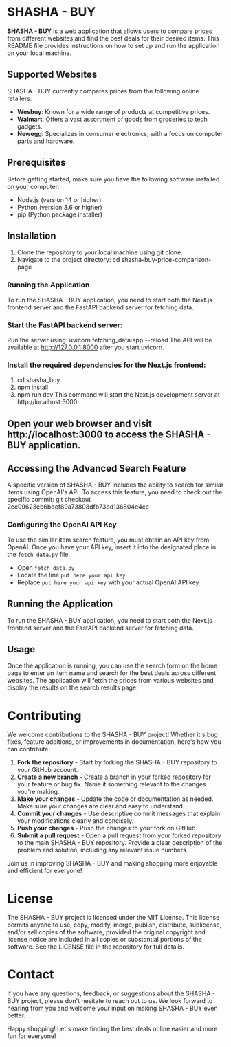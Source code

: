 # SHASHA - BUY

**SHASHA - BUY** is a web application that allows users to compare prices from different websites and find the best deals for their desired items. This README file provides instructions on how to set up and run the application on your local machine.
## Supported Websites
SHASHA - BUY currently compares prices from the following online retailers:

- **Wesbuy**: Known for a wide range of products at competitive prices.
- **Walmart**: Offers a vast assortment of goods from groceries to tech gadgets.
- **Newegg**: Specializes in consumer electronics, with a focus on computer parts and hardware.
## Prerequisites
Before getting started, make sure you have the following software installed on your computer:

- Node.js (version 14 or higher)
- Python (version 3.6 or higher)
- pip (Python package installer)

## Installation

1. Clone the repository to your local machine using git clone. 
2. Navigate to the project directory: 
  cd shasha-buy-price-comparison-page
### Running the Application
To run the SHASHA - BUY application, you need to start both the Next.js frontend server and the FastAPI backend server for fetching data.

### Start the FastAPI backend server:

Run the server using: uvicorn fetching_data:app --reload
The API will be available at http://127.0.0.1:8000 after you start uvicorn.
### Install the required dependencies for the Next.js frontend:
1. cd shasha_buy
2. npm install
3. npm run dev
This command will start the Next.js development server at http://localhost:3000.

## Open your web browser and visit http://localhost:3000 to access the SHASHA - BUY application.

## Accessing the Advanced Search Feature
A specific version of SHASHA - BUY includes the ability to search for similar items using OpenAI's API. To access this feature, you need to check out the specific commit:
git checkout 2ec09623eb6bdcf89a73808dfb73bd136804e4ce
### Configuring the OpenAI API Key
To use the similar item search feature, you must obtain an API key from OpenAI. Once you have your API key, insert it into the designated place in the `fetch_data.py` file:

- Open `fetch_data.py`
- Locate the line `put here your api key`
- Replace `put here your api key` with your actual OpenAI API key

## Running the Application
To run the SHASHA - BUY application, you need to start both the Next.js frontend server and the FastAPI backend server for fetching data.



## Usage
Once the application is running, you can use the search form on the home page to enter an item name and search for the best deals across different websites. The application will fetch the prices from various websites and display the results on the search results page.

# Contributing
We welcome contributions to the SHASHA - BUY project! Whether it's bug fixes, feature additions, or improvements in documentation, here's how you can contribute:

1. **Fork the repository** - Start by forking the SHASHA - BUY repository to your GitHub account.
2. **Create a new branch** - Create a branch in your forked repository for your feature or bug fix. Name it something relevant to the changes you're making.
3. **Make your changes** - Update the code or documentation as needed. Make sure your changes are clear and easy to understand.
4. **Commit your changes** - Use descriptive commit messages that explain your modifications clearly and concisely.
5. **Push your changes** - Push the changes to your fork on GitHub.
6. **Submit a pull request** - Open a pull request from your forked repository to the main SHASHA - BUY repository. Provide a clear description of the problem and solution, including any relevant issue numbers.

Join us in improving SHASHA - BUY and making shopping more enjoyable and efficient for everyone!

# License
The SHASHA - BUY project is licensed under the MIT License. This license permits anyone to use, copy, modify, merge, publish, distribute, sublicense, and/or sell copies of the software, provided the original copyright and license notice are included in all copies or substantial portions of the software. See the LICENSE file in the repository for full details.

# Contact
If you have any questions, feedback, or suggestions about the SHASHA - BUY project, please don't hesitate to reach out to us. We look forward to hearing from you and welcome your input on making SHASHA - BUY even better.

Happy shopping! Let's make finding the best deals online easier and more fun for everyone!




